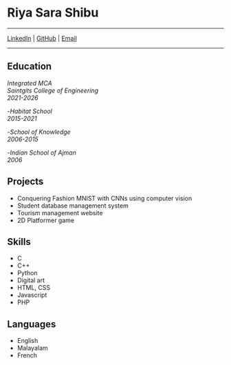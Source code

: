 # Riya Sara Shibu


---
[LinkedIn](https://www.linkedin.com/in/riya-shibu-7a0699237/) | [GitHub](https://github.com/riii-257) | [Email](riya.inmca2126@saintgits.org) 

---


## Education


*Integrated MCA*  
*Saintgits College of Engineering*  
*2021-2026*

-*Habitat School*  
*2015-2021*

-*School of Knowledge*   
*2006-2015*   

-*Indian School of Ajman*   
*2006*


## Projects

- Conquering Fashion MNIST with CNNs using computer vision
- Student database management system
- Tourism management website
- 2D Platformer game


## Skills

- C
- C++
- Python
- Digital art
- HTML, CSS
- Javascript
- PHP

  
## Languages

- English
- Malayalam
- French

